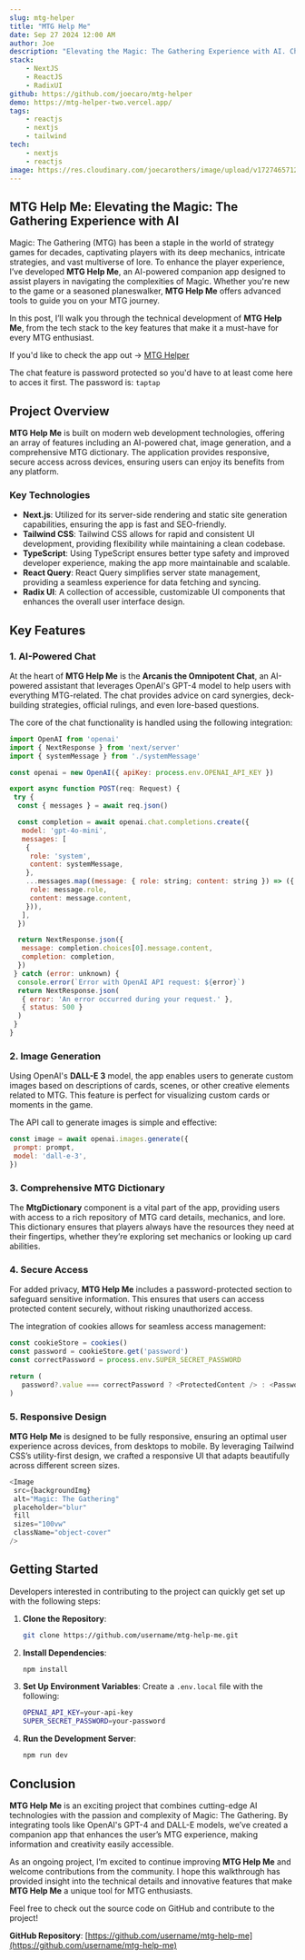 ```yaml
---
slug: mtg-helper
title: "MTG Help Me"
date: Sep 27 2024 12:00 AM
author: Joe
description: "Elevating the Magic: The Gathering Experience with AI. Chat PW: taptap"
stack:
    - NextJS
    - ReactJS
    - RadixUI
github: https://github.com/joecaro/mtg-helper
demo: https://mtg-helper-two.vercel.app/
tags:
    - reactjs
    - nextjs
    - tailwind
tech:
    - nextjs
    - reactjs
image: https://res.cloudinary.com/joecarothers/image/upload/v1727465712/misc/Projects/mtg-helper_e6o3nc.png
---
```

## MTG Help Me: Elevating the Magic: The Gathering Experience with AI

Magic: The Gathering (MTG) has been a staple in the world of strategy games for decades, captivating players with its deep mechanics, intricate strategies, and vast multiverse of lore. To enhance the player experience, I’ve developed **MTG Help Me**, an AI-powered companion app designed to assist players in navigating the complexities of Magic. Whether you're new to the game or a seasoned planeswalker, **MTG Help Me** offers advanced tools to guide you on your MTG journey.

In this post, I’ll walk you through the technical development of **MTG Help Me**, from the tech stack to the key features that make it a must-have for every MTG enthusiast.

If you'd like to check the app out -> [MTG Helper](https://mtg-helper-two.vercel.app/)

The chat feature is password protected so you'd have to at least come here to acces it first. The password is: `taptap`

## Project Overview

**MTG Help Me** is built on modern web development technologies, offering an array of features including an AI-powered chat, image generation, and a comprehensive MTG dictionary. The application provides responsive, secure access across devices, ensuring users can enjoy its benefits from any platform.

### Key Technologies

- **Next.js**: Utilized for its server-side rendering and static site generation capabilities, ensuring the app is fast and SEO-friendly.
- **Tailwind CSS**: Tailwind CSS allows for rapid and consistent UI development, providing flexibility while maintaining a clean codebase.
- **TypeScript**: Using TypeScript ensures better type safety and improved developer experience, making the app more maintainable and scalable.
- **React Query**: React Query simplifies server state management, providing a seamless experience for data fetching and syncing.
- **Radix UI**: A collection of accessible, customizable UI components that enhances the overall user interface design.

## Key Features

### 1. AI-Powered Chat

At the heart of **MTG Help Me** is the **Arcanis the Omnipotent Chat**, an AI-powered assistant that leverages OpenAI's GPT-4 model to help users with everything MTG-related. The chat provides advice on card synergies, deck-building strategies, official rulings, and even lore-based questions.

The core of the chat functionality is handled using the following integration:

```javascript
import OpenAI from 'openai'
import { NextResponse } from 'next/server'
import { systemMessage } from './systemMessage'

const openai = new OpenAI({ apiKey: process.env.OPENAI_API_KEY })

export async function POST(req: Request) {
 try {
  const { messages } = await req.json()

  const completion = await openai.chat.completions.create({
   model: 'gpt-4o-mini',
   messages: [
    {
     role: 'system',
     content: systemMessage,
    },
    ...messages.map((message: { role: string; content: string }) => ({
     role: message.role,
     content: message.content,
    })),
   ],
  })

  return NextResponse.json({
   message: completion.choices[0].message.content,
   completion: completion,
  })
 } catch (error: unknown) {
  console.error(`Error with OpenAI API request: ${error}`)
  return NextResponse.json(
   { error: 'An error occurred during your request.' },
   { status: 500 }
  )
 }
}
```

### 2. Image Generation

Using OpenAI's **DALL-E 3** model, the app enables users to generate custom images based on descriptions of cards, scenes, or other creative elements related to MTG. This feature is perfect for visualizing custom cards or moments in the game.

The API call to generate images is simple and effective:

```javascript
const image = await openai.images.generate({
 prompt: prompt,
 model: 'dall-e-3',
})
```

### 3. Comprehensive MTG Dictionary

The **MtgDictionary** component is a vital part of the app, providing users with access to a rich repository of MTG card details, mechanics, and lore. This dictionary ensures that players always have the resources they need at their fingertips, whether they’re exploring set mechanics or looking up card abilities.

### 4. Secure Access

For added privacy, **MTG Help Me** includes a password-protected section to safeguard sensitive information. This ensures that users can access protected content securely, without risking unauthorized access.

The integration of cookies allows for seamless access management:

```javascript
const cookieStore = cookies()
const password = cookieStore.get('password')
const correctPassword = process.env.SUPER_SECRET_PASSWORD

return (
   password?.value === correctPassword ? <ProtectedContent /> : <PasswordForm />
)
```

### 5. Responsive Design

**MTG Help Me** is designed to be fully responsive, ensuring an optimal user experience across devices, from desktops to mobile. By leveraging Tailwind CSS’s utility-first design, we crafted a responsive UI that adapts beautifully across different screen sizes.

```javascript
<Image
 src={backgroundImg}
 alt="Magic: The Gathering"
 placeholder="blur"
 fill
 sizes="100vw"
 className="object-cover"
/>
```

## Getting Started

Developers interested in contributing to the project can quickly get set up with the following steps:

1. **Clone the Repository**:

   ```bash
   git clone https://github.com/username/mtg-help-me.git
   ```

2. **Install Dependencies**:

   ```bash
   npm install
   ```

3. **Set Up Environment Variables**:
   Create a `.env.local` file with the following:

   ```bash
   OPENAI_API_KEY=your-api-key
   SUPER_SECRET_PASSWORD=your-password
   ```

4. **Run the Development Server**:

   ```bash
   npm run dev
   ```

## Conclusion

**MTG Help Me** is an exciting project that combines cutting-edge AI technologies with the passion and complexity of Magic: The Gathering. By integrating tools like OpenAI's GPT-4 and DALL-E models, we’ve created a companion app that enhances the user’s MTG experience, making information and creativity easily accessible.

As an ongoing project, I’m excited to continue improving **MTG Help Me** and welcome contributions from the community. I hope this walkthrough has provided insight into the technical details and innovative features that make **MTG Help Me** a unique tool for MTG enthusiasts.

Feel free to check out the source code on GitHub and contribute to the project!

**GitHub Repository**: [https://github.com/username/mtg-help-me](https://github.com/username/mtg-help-me)
